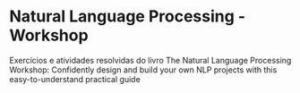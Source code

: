 # Natural Language Processing - Workshop
Exercícios e atividades resolvidas do livro The Natural Language Processing Workshop: Confidently design and build your own NLP projects with this easy-to-understand practical guide
